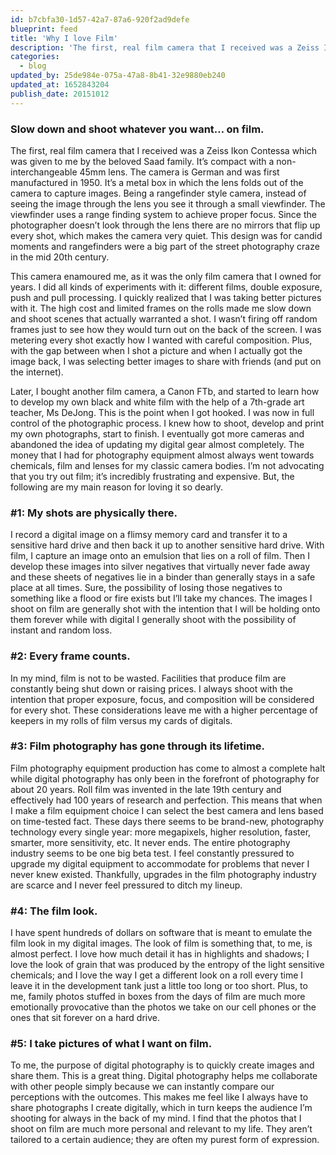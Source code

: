 ```yaml
---
id: b7cbfa30-1d57-42a7-87a6-920f2ad9defe
blueprint: feed
title: 'Why I love Film'
description: 'The first, real film camera that I received was a Zeiss Ikon Contessa which was given to me by the beloved Saad family. It’s compact with a non-interchangeable 45mm lens. The camera is German and was first manufactured in 1950. It’s a metal box in which the lens folds out of the camera to capture images.'
categories:
  - blog
updated_by: 25de984e-075a-47a8-8b41-32e9880eb240
updated_at: 1652843204
publish_date: 20151012
---
```

### Slow down and shoot whatever you want… on film.
The first, real film camera that I received was a Zeiss Ikon Contessa which was given to me by the beloved Saad family. It’s compact with a non-interchangeable 45mm lens. The camera is German and was first manufactured in 1950. It’s a metal box in which the lens folds out of the camera to capture images. Being a rangefinder style camera, instead of seeing the image through the lens you see it through a small viewfinder. The viewfinder uses a range finding system to achieve proper focus. Since the photographer doesn’t look through the lens there are no mirrors that flip up every shot, which makes the camera very quiet. This design was for candid moments and rangefinders were a big part of the street photography craze in the mid 20th century.

This camera enamoured me, as it was the only film camera that I owned for years. I did all kinds of experiments with it: different films, double exposure, push and pull processing. I quickly realized that I was taking better pictures with it. The high cost and limited frames on the rolls made me slow down and shoot scenes that actually warranted a shot. I wasn’t firing off random frames just to see how they would turn out on the back of the screen. I was metering every shot exactly how I wanted with careful composition. Plus, with the gap between when I shot a picture and when I actually got the image back, I was selecting better images to share with friends (and put on the internet).

Later, I bought another film camera, a Canon FTb, and started to learn how to develop my own black and white film with the help of a 7th-grade art teacher, Ms DeJong. This is the point when I got hooked. I was now in full control of the photographic process. I knew how to shoot, develop and print my own photographs, start to finish. I eventually got more cameras and abandoned the idea of updating my digital gear almost completely. The money that I had for photography equipment almost always went towards chemicals, film and lenses for my classic camera bodies.
I’m not advocating that you try out film; it’s incredibly frustrating and expensive. But, the following are my main reason for loving it so dearly.

### \#1: My shots are physically there.
I record a digital image on a flimsy memory card and transfer it to a sensitive hard drive and then back it up to another sensitive hard drive. With film, I capture an image onto an emulsion that lies on a roll of film. Then I develop these images into silver negatives that virtually never fade away and these sheets of negatives lie in a binder than generally stays in a safe place at all times. Sure, the possibility of losing those negatives to something like a flood or fire exists but I’ll take my chances. The images I shoot on film are generally shot with the intention that I will be holding onto them forever while with digital I generally shoot with the possibility of instant and random loss.

### \#2: Every frame counts.
In my mind, film is not to be wasted. Facilities that produce film are constantly being shut down or raising prices. I always shoot with the intention that proper exposure, focus, and composition will be considered for every shot. These considerations leave me with a higher percentage of keepers in my rolls of film versus my cards of digitals. 

### \#3: Film photography has gone through its lifetime.
Film photography equipment production has come to almost a complete halt while digital photography has only been in the forefront of photography for about 20 years. Roll film was invented in the late 19th century and effectively had 100 years of research and perfection. This means that when I make a film equipment choice I can select the best camera and lens based on time-tested fact. These days there seems to be brand-new, photography technology every single year: more megapixels, higher resolution, faster, smarter, more sensitivity, etc. It never ends. The entire photography industry seems to be one big beta test. I feel constantly pressured to upgrade my digital equipment to accommodate for problems that never I never knew existed. Thankfully, upgrades in the film photography industry are scarce and I never feel pressured to ditch my lineup. 

### \#4: The film look. 
I have spent hundreds of dollars on software that is meant to emulate the film look in my digital images. The look of film is something that, to me, is almost perfect. I love how much detail it has in highlights and shadows; I love the look of grain that was produced by the entropy of the light sensitive chemicals; and I love the way I get a different look on a roll every time I leave it in the development tank just a little too long or too short. Plus, to me, family photos stuffed in boxes from the days of film are much more emotionally provocative than the photos we take on our cell phones or the ones that sit forever on a hard drive.

### \#5: I take pictures of what I want on film.
To me, the purpose of digital photography is to quickly create images and share them. This is a great thing. Digital photography helps me collaborate with other people simply because we can instantly compare our perceptions with the outcomes. This makes me feel like I always have to share photographs I create digitally, which in turn keeps the audience I’m shooting for always in the back of my mind. I find that the photos that I shoot on film are much more personal and relevant to my life. They aren’t tailored to a certain audience; they are often my purest form of expression.